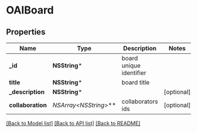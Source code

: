 # OAIBoard

## Properties
Name | Type | Description | Notes
------------ | ------------- | ------------- | -------------
**_id** | **NSString*** | board unique identifier | 
**title** | **NSString*** | board title | 
**_description** | **NSString*** |  | [optional] 
**collaboration** | **NSArray&lt;NSString*&gt;*** | collaborators ids | [optional] 

[[Back to Model list]](../README.md#documentation-for-models) [[Back to API list]](../README.md#documentation-for-api-endpoints) [[Back to README]](../README.md)


